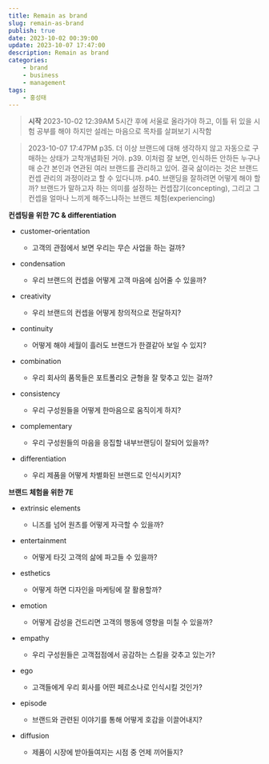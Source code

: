 ```yaml
---
title: Remain as brand
slug: remain-as-brand
publish: true
date: 2023-10-02 00:39:00
update: 2023-10-07 17:47:00
description: Remain as brand
categories:
    - brand
    - business
    - management
tags:
    - 홍성태
---
```


> **시작**
> 2023-10-02 12:39AM
> 5시간 후에 서울로 올라가야 하고, 이틀 뒤 있을 시험 공부를 해야 하지만 설레는 마음으로 목차를 살펴보기 시작함

> 2023-10-07 17:47PM
> p35. 더 이상 브랜드에 대해 생각하지 않고 자동으로 구매하는 상태가 고착개념화된 거야.
> p39. 이처럼 잘 보면, 인식하든 안하든 누구나 매 순간 본인과 연관된 여러 브랜드를 관리하고 있어. 결국 삶이라는 것은 브랜드 컨셉 관리의 과정이라고 할 수 있다니까.
> p40. 브랜딩을 잘하려면 어떻게 해야 할까? 브랜드가 말하고자 하는 의미를 설정하는 컨셉잡기(concepting), 그리고 그 컨셉을 얼마나 느끼게 해주느냐하는 브랜드 체험(experiencing)

**컨셉팅을 위한 7C & differentiation**

-   customer-orientation

    -   고객의 관점에서 보면 우리는 무슨 사업을 하는 걸까?

-   condensation

    -   우리 브랜드의 컨셉을 어떻게 고객 마음에 심어줄 수 있을까?

-   creativity

    -   우리 브랜드의 컨셉을 어떻게 창의적으로 전달하지?

-   continuity

    -   어떻게 해야 세월이 흘러도 브랜드가 한결같아 보일 수 있지?

-   combination

    -   우리 회사의 품목들은 포트폴리오 균형을 잘 맞추고 있는 걸까?

-   consistency

    -   우리 구성원들을 어떻게 한마음으로 움직이게 하지?

-   complementary

    -   우리 구성원들의 마음을 응집할 내부브랜딩이 잘되어 있을까?

-   differentiation
    -   우리 제품을 어떻게 차별화된 브랜드로 인식시키지?

**브랜드 체험을 위한 7E**

-   extrinsic elements

    -   니즈를 넘어 원츠를 어떻게 자극할 수 있을까?

-   entertainment

    -   어떻게 타깃 고객의 삶에 파고들 수 있을까?

-   esthetics

    -   어떻게 하면 디자인을 마케팅에 잘 활용할까?

-   emotion

    -   어떻게 감성을 건드리면 고객의 행동에 영향을 미칠 수 있을까?

-   empathy

    -   우리 구성원들은 고객접점에서 공감하는 스킬을 갖추고 있는가?

-   ego

    -   고객들에게 우리 회사를 어떤 페르소나로 인식시킬 것인가?

-   episode

    -   브랜드와 관련된 이야기를 통해 어떻게 호감을 이끌어내지?

-   diffusion
    -   제품이 시장에 받아들여지는 시점 중 언제 끼어들지?
